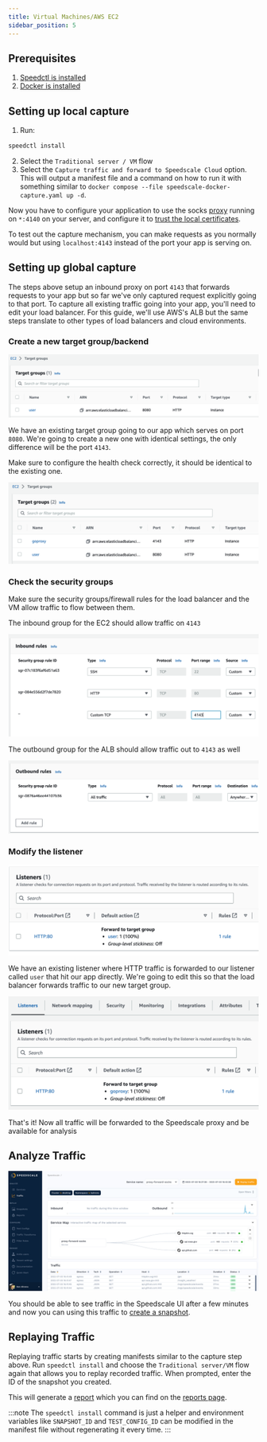 ```yaml
---
title: Virtual Machines/AWS EC2
sidebar_position: 5
---
```


## Prerequisites
1. [Speedctl is installed](../../quick-start.md)
1. [Docker is installed](https://docs.docker.com/engine/install/)

## Setting up local capture

1. Run:
```bash
speedctl install
```

2. Select the `Traditional server / VM` flow
3. Select the `Capture traffic and forward to Speedscale Cloud` option. This will output a manifest file and a command on how to run it with something similar to `docker compose --file speedscale-docker-capture.yaml up -d`.

Now you have to configure your application to use the socks
[proxy](../../reference/glossary.md#proxy) running on `*:4140` on your server, and
configure it to [trust the local certificates](../../setup/sidecar/tls/#trusting-tls-certificates).

To test out the capture mechanism, you can make requests as you normally would but using `localhost:4143` instead of the port your app is serving on.


## Setting up global capture

The steps above setup an inbound proxy on port `4143` that forwards requests to your app but so far we've only captured request explicitly going to that port. To capture all existing traffic going into your app, you'll need to edit your load balancer. For this guide, we'll use AWS's ALB but the same steps translate to other types of load balancers and cloud environments.

### Create a new target group/backend

![Target Groups](./vm/target-groups-1.png)

We have an existing target group going to our app which serves on port `8080`. We're going to create a new one with identical settings, the only difference will be the port `4143`.

Make sure to configure the health check correctly, it should be identical to the existing one.

![Target Groups](./vm/target-groups-2.png)

### Check the security groups

Make sure the security groups/firewall rules for the load balancer and the VM allow traffic to flow between them.

The inbound group for the EC2 should allow traffic on `4143`

![Security Group](./vm/sg-1.png)

The outbound group for the ALB should allow traffic out to `4143` as well

![Security Group](./vm/sg-2.png)

### Modify the listener

![Listeners](./vm/listeners-1.png)

We have an existing listener where HTTP traffic is forwarded to our listener called `user` that hit our app directly. We're going to edit this so that the load balancer forwards traffic to our new target group.

![Listeners](./vm/listeners-2.png)

That's it! Now all traffic will be forwarded to the Speedscale proxy and be available for analysis

## Analyze Traffic

![Traffic](./docker/traffic.png)

You should be able to see traffic in the Speedscale UI after a few minutes and
now you can using this traffic to [create a snapshot](../../guides/creating-a-snapshot.md).


## Replaying Traffic

Replaying traffic starts by creating manifests similar to the capture step
above.  Run `speedctl install` and choose the `Traditional server/VM` flow again that allows you to
replay recorded traffic.  When prompted, enter the ID of the snapshot you
created.

This will generate a [report](../../reference/glossary.md#report) which you can find on the [reports page](../../guides/reports/README.md).

:::note
The `speedctl install` command is just a helper and environment variables like
`SNAPSHOT_ID` and `TEST_CONFIG_ID` can be modified in the manifest file without
regenerating it every time.
:::
